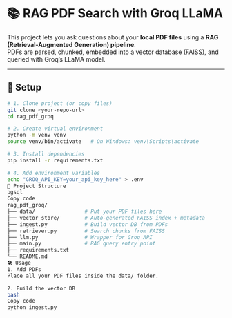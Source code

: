 # 📚 RAG PDF Search with Groq LLaMA

This project lets you ask questions about your **local PDF files** using a **RAG (Retrieval-Augmented Generation) pipeline**.  
PDFs are parsed, chunked, embedded into a vector database (FAISS), and queried with Groq’s LLaMA model.

---

## 🚀 Setup

```bash
# 1. Clone project (or copy files)
git clone <your-repo-url>
cd rag_pdf_groq

# 2. Create virtual environment
python -m venv venv
source venv/bin/activate   # On Windows: venv\Scripts\activate

# 3. Install dependencies
pip install -r requirements.txt

# 4. Add environment variables
echo "GROQ_API_KEY=your_api_key_here" > .env
📂 Project Structure
pgsql
Copy code
rag_pdf_groq/
├── data/                # Put your PDF files here
├── vector_store/        # Auto-generated FAISS index + metadata
├── ingest.py            # Build vector DB from PDFs
├── retriever.py         # Search chunks from FAISS
├── llm.py               # Wrapper for Groq API
├── main.py              # RAG query entry point
├── requirements.txt
└── README.md
🛠 Usage
1. Add PDFs
Place all your PDF files inside the data/ folder.

2. Build the vector DB
bash
Copy code
python ingest.py
